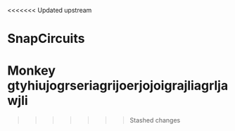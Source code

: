 <<<<<<< Updated upstream
# SnapCircuits
Monkey\
gtyhiujogrseriagrijoerjojoigrajliagrljawjli
=======
>>>>>>> Stashed changes
